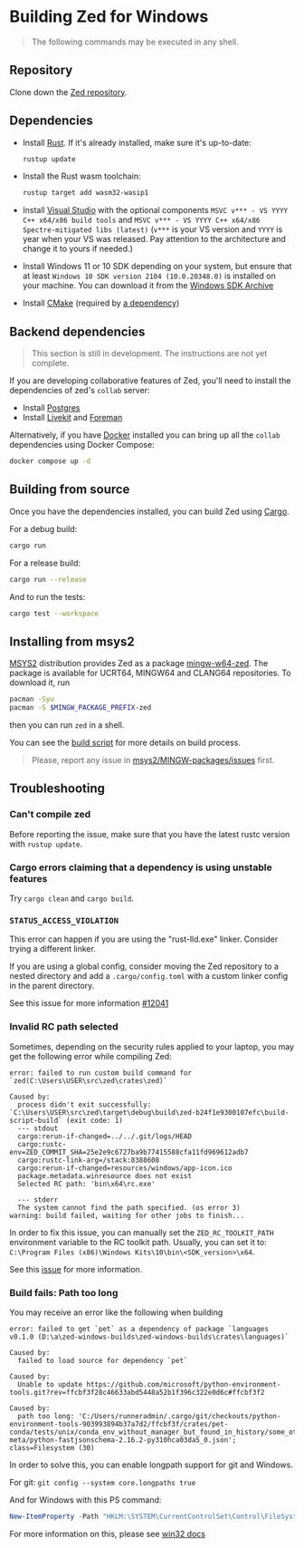 # Building Zed for Windows

> The following commands may be executed in any shell.

## Repository

Clone down the [Zed repository](https://github.com/zed-industries/zed).

## Dependencies

- Install [Rust](https://www.rust-lang.org/tools/install). If it's already installed, make sure it's up-to-date:

  ```sh
  rustup update
  ```

- Install the Rust wasm toolchain:

  ```sh
  rustup target add wasm32-wasip1
  ```

- Install [Visual Studio](https://visualstudio.microsoft.com/downloads/) with the optional components `MSVC v*** - VS YYYY C++ x64/x86 build tools` and `MSVC v*** - VS YYYY C++ x64/x86 Spectre-mitigated libs (latest)` (`v***` is your VS version and `YYYY` is year when your VS was released. Pay attention to the architecture and change it to yours if needed.)
- Install Windows 11 or 10 SDK depending on your system, but ensure that at least `Windows 10 SDK version 2104 (10.0.20348.0)` is installed on your machine. You can download it from the [Windows SDK Archive](https://developer.microsoft.com/windows/downloads/windows-sdk/)
- Install [CMake](https://cmake.org/download) (required by [a dependency](https://docs.rs/wasmtime-c-api-impl/latest/wasmtime_c_api/))

## Backend dependencies

> This section is still in development. The instructions are not yet complete.

If you are developing collaborative features of Zed, you'll need to install the dependencies of zed's `collab` server:

- Install [Postgres](https://www.postgresql.org/download/windows/)
- Install [Livekit](https://github.com/livekit/livekit-cli) and [Foreman](https://theforeman.org/manuals/3.9/quickstart_guide.html)

Alternatively, if you have [Docker](https://www.docker.com/) installed you can bring up all the `collab` dependencies using Docker Compose:

```sh
docker compose up -d
```

## Building from source

Once you have the dependencies installed, you can build Zed using [Cargo](https://doc.rust-lang.org/cargo/).

For a debug build:

```sh
cargo run
```

For a release build:

```sh
cargo run --release
```

And to run the tests:

```sh
cargo test --workspace
```

## Installing from msys2

[MSYS2](https://msys2.org/) distribution provides Zed as a package [mingw-w64-zed](https://packages.msys2.org/base/mingw-w64-zed). The package is available for UCRT64, MINGW64 and CLANG64 repositories. To download it, run

```sh
pacman -Syu
pacman -S $MINGW_PACKAGE_PREFIX-zed
```

then you can run `zed` in a shell.

You can see the [build script](https://github.com/msys2/MINGW-packages/blob/master/mingw-w64-zed/PKGBUILD) for more details on build process.

> Please, report any issue in [msys2/MINGW-packages/issues](https://github.com/msys2/MINGW-packages/issues?q=is%3Aissue+is%3Aopen+zed) first.

## Troubleshooting

### Can't compile zed

Before reporting the issue, make sure that you have the latest rustc version with `rustup update`.

### Cargo errors claiming that a dependency is using unstable features

Try `cargo clean` and `cargo build`.

### `STATUS_ACCESS_VIOLATION`

This error can happen if you are using the "rust-lld.exe" linker. Consider trying a different linker.

If you are using a global config, consider moving the Zed repository to a nested directory and add a `.cargo/config.toml` with a custom linker config in the parent directory.

See this issue for more information [#12041](https://github.com/zed-industries/zed/issues/12041)

### Invalid RC path selected

Sometimes, depending on the security rules applied to your laptop, you may get the following error while compiling Zed:

```
error: failed to run custom build command for `zed(C:\Users\USER\src\zed\crates\zed)`

Caused by:
  process didn't exit successfully: `C:\Users\USER\src\zed\target\debug\build\zed-b24f1e9300107efc\build-script-build` (exit code: 1)
  --- stdout
  cargo:rerun-if-changed=../../.git/logs/HEAD
  cargo:rustc-env=ZED_COMMIT_SHA=25e2e9c6727ba9b77415588cfa11fd969612adb7
  cargo:rustc-link-arg=/stack:8388608
  cargo:rerun-if-changed=resources/windows/app-icon.ico
  package.metadata.winresource does not exist
  Selected RC path: 'bin\x64\rc.exe'

  --- stderr
  The system cannot find the path specified. (os error 3)
warning: build failed, waiting for other jobs to finish...
```

In order to fix this issue, you can manually set the `ZED_RC_TOOLKIT_PATH` environment variable to the RC toolkit path. Usually, you can set it to:
`C:\Program Files (x86)\Windows Kits\10\bin\<SDK_version>\x64`.

See this [issue](https://github.com/zed-industries/zed/issues/18393) for more information.

### Build fails: Path too long

You may receive an error like the following when building

```
error: failed to get `pet` as a dependency of package `languages v0.1.0 (D:\a\zed-windows-builds\zed-windows-builds\crates\languages)`

Caused by:
  failed to load source for dependency `pet`

Caused by:
  Unable to update https://github.com/microsoft/python-environment-tools.git?rev=ffcbf3f28c46633abd5448a52b1f396c322e0d6c#ffcbf3f2

Caused by:
  path too long: 'C:/Users/runneradmin/.cargo/git/checkouts/python-environment-tools-903993894b37a7d2/ffcbf3f/crates/pet-conda/tests/unix/conda_env_without_manager_but_found_in_history/some_other_location/conda_install/conda-meta/python-fastjsonschema-2.16.2-py310hca03da5_0.json'; class=Filesystem (30)
```

In order to solve this, you can enable longpath support for git and Windows.

For git: `git config --system core.longpaths true`

And for Windows with this PS command:

```powershell
New-ItemProperty -Path "HKLM:\SYSTEM\CurrentControlSet\Control\FileSystem" -Name "LongPathsEnabled" -Value 1 -PropertyType DWORD -Force
```

For more information on this, please see [win32 docs](https://learn.microsoft.com/en-us/windows/win32/fileio/maximum-file-path-limitation?tabs=powershell)
